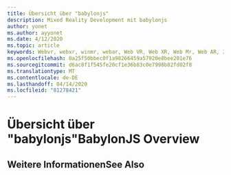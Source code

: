 ```yaml
---
title: Übersicht über "babylonjs"
description: Mixed Reality Development mit babylonjs
author: yonet
ms.author: ayyonet
ms.date: 4/12/2020
ms.topic: article
keywords: Webvr, webxr, winmr, webar, Web VR, Web XR, Web Mr, Web AR, 360, 360 Video, 360 Videos, 360 Photo, 360 Fotos, 360 Content, immersives Web, immersiveweb, IW
ms.openlocfilehash: 0a25f50bbec0f1a98266459a57920e8bee201e76
ms.sourcegitcommit: d6ac8f1f545fe20cf1e36b83c0e7998b82fd02f8
ms.translationtype: MT
ms.contentlocale: de-DE
ms.lasthandoff: 04/14/2020
ms.locfileid: "81278421"
---
```

# <a name="babylonjs-overview"></a><span data-ttu-id="4e30e-104">Übersicht über "babylonjs"</span><span class="sxs-lookup"><span data-stu-id="4e30e-104">BabylonJS Overview</span></span>

## <a name="see-also"></a><span data-ttu-id="4e30e-105">Weitere Informationen</span><span class="sxs-lookup"><span data-stu-id="4e30e-105">See Also</span></span>

